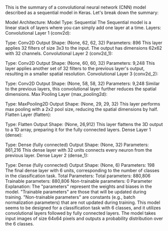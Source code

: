 This is the summary of a convolutional neural network (CNN) model described as a sequential model in Keras.
Let's break down the summary:

Model Architecture:
Model Type: Sequential
The Sequential model is a linear stack of layers where you can simply add one layer at a time.
Layers:
Convolutional Layer 1 (conv2d):

Type: Conv2D
Output Shape: (None, 62, 62, 32)
Parameters: 896
This layer applies 32 filters of size 3x3 to the input. The output has dimensions 62x62 with 32 channels.
Convolutional Layer 2 (conv2d_1):

Type: Conv2D
Output Shape: (None, 60, 60, 32)
Parameters: 9,248
This layer applies another set of 32 filters to the previous layer's output, resulting in a smaller spatial resolution.
Convolutional Layer 3 (conv2d_2):

Type: Conv2D
Output Shape: (None, 58, 58, 32)
Parameters: 9,248
Similar to the previous layers, this convolutional layer further reduces the spatial dimensions.
Max Pooling Layer (max_pooling2d):

Type: MaxPooling2D
Output Shape: (None, 29, 29, 32)
This layer performs max pooling with a 2x2 pool size, reducing the spatial dimensions by half.
Flatten Layer (flatten):

Type: Flatten
Output Shape: (None, 26,912)
This layer flattens the 3D output to a 1D array, preparing it for the fully connected layers.
Dense Layer 1 (dense):

Type: Dense (fully connected)
Output Shape: (None, 32)
Parameters: 861,216
This dense layer with 32 units connects every neuron from the previous layer.
Dense Layer 2 (dense_1):

Type: Dense (fully connected)
Output Shape: (None, 6)
Parameters: 198
The final dense layer with 6 units, corresponding to the number of classes in the classification task.
Total Parameters:
Total parameters: 880,806
Trainable parameters: 880,806
Non-trainable parameters: 0
Parameter Explanation:
The "parameters" represent the weights and biases in the model.
"Trainable parameters" are those that will be updated during training.
"Non-trainable parameters" are constants (e.g., batch normalization parameters) that are not updated during training.
This model seems to be designed for a classification task with 6 classes, and it utilizes convolutional layers followed by fully connected layers. The model takes input images of size 64x64 pixels and outputs a probability distribution over the 6 classes.





